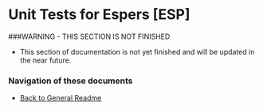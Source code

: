 Unit Tests for Espers [ESP]
===========================
###WARNING - THIS SECTION IS NOT FINISHED
- This section of documentation is not yet finished and will be updated in the near future.

### Navigation of these documents
- [Back to General Readme](../README.md)
